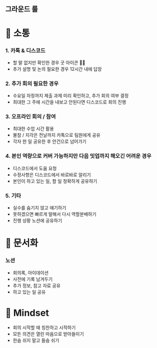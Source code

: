 ## 그라운드 룰

# 💭 **소통**


### **1. 카톡 & 디스코드**

- 할 말 없지만 확인한 경우 굿 아이콘 👍🏻
- 추가 설명 및 논의 필요한 경우 12시간 내에 답장

### **2. 추가 회의 필요한 경우**

- 수요일 자정까지 제출 과제 미리 확인하고, 추가 회의 여부 결정
- 최대한 그 주에 시간을 내보고 안된다면 디스코드로 회의 진행

### **3. 오프라인 회의 / 참여**

- 최대한 수업 시간 활용
- 불참 / 지각은 전날까지 카톡으로 팀원에게 공유
- 각자 한 일 공유한 후 안건으로 넘어가기

### **4. 본인 역량으로 커버 가능하지만 다음 밋업까지 해오긴 어려운 경우**

- 디스코드에서 도움 요청
- 수정사항은 디스코드에서 바로바로 알리기
- 본인이 하고 있는 일, 할 일 정확하게 공유하기

### 5. 기타

- 실수를 숨기지 않고 얘기하기
- 못하겠으면 빠르게 말해서 다시 역할분배하기
- 진행 상황 노션에 공유하기

# **📄 문서화**



### **노션**

- 회의록, 아이데이션
- 사전에 기록 남겨두기
- 추가 정보, 참고 자료 공유
- 하고 있는 일 공유

# 💌 Mindset



- 회의 시작할 때 칭찬하고 시작하기
- 모든 의견은 열린 마음으로 받아들이기
- 한숨 쉬지 말고 들숨 쉬기
